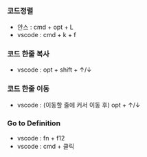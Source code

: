 ### 코드정렬
- 안스 : cmd + opt + L
- vscode : cmd + k + f
  
### 코드 한줄 복사
- vscode : opt + shift + ↑/↓ 
  
### 코드 한줄 이동
- vscode : (이동할 줄에 커서 이동 후) opt + ↑/↓ 

### Go to Definition
- vscode : fn + f12
- vscode : cmd + 클릭